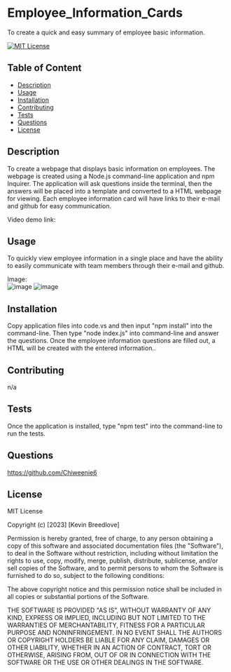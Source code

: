 # Employee_Information_Cards
To create a quick and easy summary of employee basic information.

[![MIT License](https://img.shields.io/badge/License-MIT-blue)]((https://opensource.org/licenses/MIT))

## Table of Content
  - [Description](#Description)
  - [Usage](#Usage)
  - [Installation](#Installation)
  - [Contributing](#Contributing)
  - [Tests](#Tests)
  - [Questions](#Questions)
  - [License](#License)

## Description
  To create a webpage that displays basic information on employees. The webpage is created using a Node.js command-line application and npm Inquirer. The application will ask questions inside the terminal, then the answers will be placed into a template and converted to a HTML webpage for viewing. Each employee information card will have links to their e-mail and github for easy communication.
  
  Video demo link:
  

## Usage
  To quickly view employee information in a single place and have the ability to easily communicate with team members through their e-mail and github.   
  
  Image:   
  ![image](https://user-images.githubusercontent.com/113393706/215630435-e9c8c195-56a6-492b-8dbc-b233d83e9399.png)
  ![image](https://user-images.githubusercontent.com/113393706/215631152-5a46e3dd-b248-468d-a3d4-fdf20f642f29.png)



## Installation
  Copy application files into code.vs and then input "npm install" into the command-line. Then type "node index.js" into command-line and answer the questions. Once the employee information questions are filled out, a HTML will be created with the entered information..

## Contributing
  n/a

## Tests
  Once the application is installed, type "npm test" into the command-line to run the tests.

## Questions
  https://github.com/Chiweenie6  

## License
  MIT License

Copyright (c) [2023] [Kevin Breedlove]

Permission is hereby granted, free of charge, to any person obtaining a copy
of this software and associated documentation files (the "Software"), to deal
in the Software without restriction, including without limitation the rights
to use, copy, modify, merge, publish, distribute, sublicense, and/or sell
copies of the Software, and to permit persons to whom the Software is
furnished to do so, subject to the following conditions:

The above copyright notice and this permission notice shall be included in all
copies or substantial portions of the Software.

THE SOFTWARE IS PROVIDED "AS IS", WITHOUT WARRANTY OF ANY KIND, EXPRESS OR
IMPLIED, INCLUDING BUT NOT LIMITED TO THE WARRANTIES OF MERCHANTABILITY,
FITNESS FOR A PARTICULAR PURPOSE AND NONINFRINGEMENT. IN NO EVENT SHALL THE
AUTHORS OR COPYRIGHT HOLDERS BE LIABLE FOR ANY CLAIM, DAMAGES OR OTHER
LIABILITY, WHETHER IN AN ACTION OF CONTRACT, TORT OR OTHERWISE, ARISING FROM,
OUT OF OR IN CONNECTION WITH THE SOFTWARE OR THE USE OR OTHER DEALINGS IN THE
SOFTWARE.
